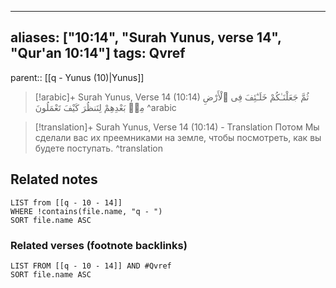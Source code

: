 
---
aliases: ["10:14", "Surah Yunus, verse 14", "Qur'an 10:14"]
tags: Qvref
---

parent:: [[q - Yunus (10)|Yunus]]

> [!arabic]+ Surah Yunus, Verse 14 (10:14)
> <span class="quran-arabic">ثُمَّ جَعَلْنَـٰكُمْ خَلَـٰٓئِفَ فِى ٱلْأَرْضِ مِنۢ بَعْدِهِمْ لِنَنظُرَ كَيْفَ تَعْمَلُونَ</span>
^arabic

> [!translation]+ Surah Yunus, Verse 14 (10:14) - Translation
> Потом Мы сделали вас их преемниками на земле, чтобы посмотреть, как вы будете поступать.
^translation



## Related notes
```dataview
LIST from [[q - 10 - 14]]
WHERE !contains(file.name, "q - ")
SORT file.name ASC
```

### Related verses (footnote backlinks)
```dataview
LIST FROM [[q - 10 - 14]] AND #Qvref
SORT file.name ASC
```

